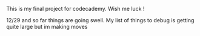 This is my final project for codecademy. Wish me luck !


12/29 and so far things are going swell. My list of things to debug is getting
quite large but im making moves
